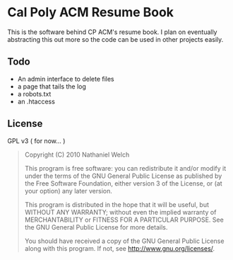 # Cal Poly ACM Resume Book

This is the software behind CP ACM's resume book. I plan on eventually
abstracting this out more so the code can be used in other projects easily.

## Todo

 * An admin interface to delete files
 * a page that tails the log
 * a robots.txt
 * an .htaccess

## License 

GPL v3 ( for now... )

 >  Copyright (C) 2010  Nathaniel Welch
 > 
 >  This program is free software: you can redistribute it and/or modify
 >  it under the terms of the GNU General Public License as published by
 >  the Free Software Foundation, either version 3 of the License, or
 >  (at your option) any later version.
 > 
 >  This program is distributed in the hope that it will be useful,
 >  but WITHOUT ANY WARRANTY; without even the implied warranty of
 >  MERCHANTABILITY or FITNESS FOR A PARTICULAR PURPOSE.  See the
 >  GNU General Public License for more details.
 > 
 >  You should have received a copy of the GNU General Public License
 >  along with this program.  If not, see <http://www.gnu.org/licenses/>.


